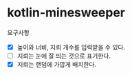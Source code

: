 # kotlin-minesweeper

요구사항

- [X] 높이와 너비, 지뢰 개수를 입력받을 수 있다.
- [ ] 지뢰는 눈에 잘 띄는 것으로 표기한다.
- [X] 지뢰는 랜덤에 가깝게 배치한다.
